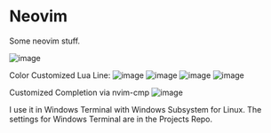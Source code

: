 # Neovim
Some neovim stuff.


![image](https://user-images.githubusercontent.com/85098415/177043197-a11796bb-de15-41e0-aab2-f39e1d42afac.png)


Color Customized Lua Line:
![image](https://user-images.githubusercontent.com/85098415/177042471-edbbb449-a87b-40f7-bbff-8ebd12e6d2e2.png)
![image](https://user-images.githubusercontent.com/85098415/177042484-4312fd79-9dfa-45c4-90ba-ee4359edcc7c.png)
![image](https://user-images.githubusercontent.com/85098415/177042501-b0229840-c16d-4a1e-92e7-09910bed6da5.png)
![image](https://user-images.githubusercontent.com/85098415/177042514-b7b4fc52-460d-42d8-ae20-90fe5ac3d113.png)


Customized Completion via nvim-cmp
![image](https://user-images.githubusercontent.com/85098415/194372337-3096834f-2214-48f4-b943-b310f88935fb.png)


I use it in Windows Terminal with Windows Subsystem for Linux.
The settings for Windows Terminal are in the Projects Repo.
